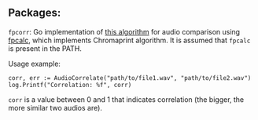 ## Packages:

`fpcorr`: Go implementation of [this algorithm](https://shivama205.medium.com/audio-signals-comparison-23e431ed2207) for audio comparison using [fpcalc](https://acoustid.org/chromaprint), which implements Chromaprint algorithm. It is assumed that `fpcalc` is present in the PATH. 

Usage example:

```
corr, err := AudioCorrelate("path/to/file1.wav", "path/to/file2.wav")
log.Printf("Correlation: %f", corr)
```
`corr` is a value between 0 and 1 that indicates correlation (the bigger, the more similar two audios are).
